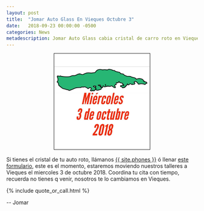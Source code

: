 ```yaml
---
layout: post
title:  "Jomar Auto Glass En Vieques Octubre 3"
date:   2018-09-23 00:00:00 -0500
categories: News
metadescription: Jomar Auto Glass cabia cristal de carro roto en Vieques octubre 3 2018 .
---
```


<p align="center"><img src="/assets/pictures/vieques_oct_3.jpg" width="50%" alt="Jomar En Vieques Oct 3, 2018" title="Jomar En Vieques Oct 3, 2018" border="1"></p>

Si tienes el cristal de tu auto roto, llámanos <a href="tel:{{ site.phones-link }}" title="{{ site.phones }}">{{ site.phones }}</a> ó llenar <a href="{{ site.baseurl }}/cotizacion/index.html" title="Formulario">este formulario</a>, este es el momento, estaremos moviendo nuestros talleres a Vieques el miercoles 3 de octubre 2018. Coordina tu cita con tiempo, recuerda no tienes q venir, nosotros te lo cambiamos en Vieques.

{% include quote_or_call.html %}

-- Jomar

